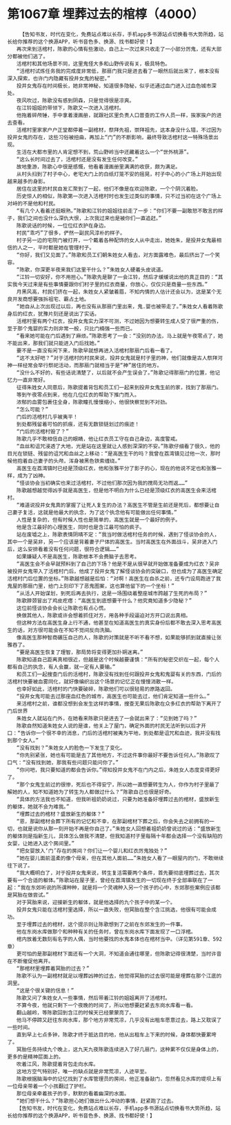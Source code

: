 # 第1067章 埋葬过去的棺椁（4000）
        【告知书友，时代在变化，免费站点难以长存，手机app多书源站点切换看书大势所趋，站长给你推荐的这个换源APP，听书音色多、换源、找书都好使！】
       再次来到活棺村，陈歌的心情有些激动，自己上一次过来只收走了一小部分厉鬼，还有大部分都被他们逃了。
       活棺村和其他场景不同，这里鬼怪大多和山野传说有关，极具特色。
       “活棺村试炼任务我的完成度非常低，那扇门我只是进去看了一眼然后就出来了，根本没有深入探索，也许门内隐藏有投井女鬼的秘密。”
       投井女鬼存在时间极长，她非常神秘，知道很多隐秘，似乎还通过血门进入过血色城市深处。
       夜风吹过，陈歌没有感到阴森，只是觉得很是凉爽。
       在江铃姐姐的带领下，陈歌又一次进入活棺村。
       他拖着碎颅锤，手中拿着漫画册，就跟社区里负责人口普查的工作人员一样，挨家挨户的进去查看。
       活棺村里家家户户正堂都停着一副棺材，祭拜先祖，崇拜祖先，这本身没什么错，不过因为投井女鬼的存在，这些习俗被扭曲，再加上“门”的不断影响，最终导致活棺村这一特殊场景出现。
       生活在大都市里的人肯定想不到，荒山野岭当中还藏着这么一个“世外桃源”。
       “这么长时间过去了，活棺村还是没有发生任何改变。”
       故地重游，陈歌心中很是感慨，他看着漫画册里满满的收获，颇为满足。
       从村头扫到了村子中心，老宅大门上的白纸灯笼不安的摇晃，村子中心的小广场上开始出现越来越多的身影。
       居住在这里的村民自发汇聚到了一起，他们不像是在欢迎陈歌，一个个阴沉着脸。
       历史惊人的相似，陈歌第一次进入活棺村时也发生过类似的事情，只不过当初在这个广场上对峙的不是他和村民。
       “有几个人看着还挺眼熟。”陈歌和江铃的姐姐往前走了一步：“你们不要一副敢怒不敢言的样子，我们之间也没什么深仇大恨，上次我过来也是被你们一直追赶。”
       陈歌说话的时候，一位位红衣护在身边。
       村民“乖巧”了很多，俨然一副民风淳朴的样子。
       村子另一边的宅院门被打开，一个戴着各种配饰的女人从中走出，她姓朱，是投井女鬼最相信的人之一，平时都是她在管理村子。
       “你好，我们又见面了。”陈歌和员工们朝朱姓女人看去，对方面露难色，最后挤出了一个笑容。
       “陈歌，你深更半夜来我们这里干什么？”朱姓女人硬着头皮说道。
       “江铃一切安好，你不用担心。”陈歌先是聊了一会江铃，然后才缓缓说出他的真正目的：“其实我今天过来是有些事情要跟你们村子里的红衣商量，你放心，仅仅只是商量一些东西。”
       月黑风高，村民们挤在一起，朱姓女人紧皱着眉，不知内情的人估计还会以为，这是某个无良开发商想要强拆祖宅、霸占土地。
       “她自从上次出现过以后，再也没有从那扇门里出来，鬼.婴也被带走了。”朱姓女人看着陈歌身后的红衣，犹豫片刻还是说出了实话。
       活棺村里有两个红衣，投井女鬼实力深不可测，不过她因为想要转生成人受了很严重的伤，至于那个鬼婴的实力则非常一般，只比门楠强一些而已。
       “看来她可能在门后遇到了麻烦。”陈歌思考了一会：“没别的办法，马上就是午夜零点了，她不能出来，那我们就只能进入门后找她。”
       要不是一直没有闲下来，陈歌早就想再进入活棺村那扇门后看一看了。
       “这不太好吧？”对于活棺村的村民来说，投井女鬼就是村子里的神，他们就像是古人祭拜河神一样经常会举行祭祀活动，而那扇门就相当于是“神”居住的地方。
       “没什么不好的，有些话说清楚了，以后就不会产生误会了。”陈歌记得那扇门的位置，他记忆力一直非常好。
       征得朱姓女人同意后，陈歌提着背包和员工们一起来到投井女鬼生前的家，找到了那扇门。
       等到午夜零点到来，他在几位红衣的帮助下推门而入。
       浓郁的血雾包裹住全身，陈歌瞳孔慢慢缩小，他很快察觉到不对劲。
       “怎么可能？”
       门后的活棺村几乎被夷平！
       到处都残留着可怕的抓痕，还有无数锁链划过的痕迹！
       “门后的活棺村毁了？”
       陈歌几乎不敢相信自己的眼睛，他让红衣员工守在自己身边，高度警戒。
       “血丝和诅咒浸透了大地，光是站在这里就让人感到深深的不安。”陈歌仔细看了很久，他的目光在锁链、残留的诅咒和血丝之上移动：“是高医生干的吗？我曾在荔湾镇见过他一次，那时候他抱着自己妻子的头颅，浑身被黑色铁索缠绕。”
       高医生在荔湾镇时已经是顶级红衣，他和张雅平分了影子的心，现在的他说不定也和张雅一样，成为了凶神。
       “怪谈协会当初确实也来过活棺村，不过他们那次因为我的搅局无功而返……”
       陈歌越想越觉得凶手就是高医生，但是他不明白为什么已经是顶级红衣的高医生会来活棺村。
       “难道说投井女鬼真的掌握了让死人复生的办法？高医生不管是生前还是死后，都想要让自己妻子复活，这就是他最大的执念，为了这个执念他有可能做出任何事情。”
       人性是复杂的，但有时候人性也是简单的，高医生就是一个最好的例子。
       他是含江最好的心理医生，同时也是含江最可怕的疯子。
       站在废墟之上，陈歌表情阴晴不定：“我当时做活棺村任务的时候，遇到了怪谈协会的人，其中一个是吴非，另一个应该是背着妻子尸体的高医生。当时高医生在外面战斗，吴非进入门后，这么安排看着没有任何问题，很符合逻辑……”
       如果嫌疑人不是高医生，陈歌根本不会费脑子去思考。
       “高医生会不会早就预料到了自己的下场？他是不是从很早就开始做准备要成为红衣？吴非被投井女鬼带入了活棺村门后，他成了投井女鬼了解怪谈协会的突破口，但也成为了高医生确定活棺村门后位置的坐标。”陈歌越想越是后怕：“对啊！高医生在自杀之前，还专门设局跑进了我鬼屋的那扇门里，给门上刻印下了恶鬼图案，这也算他留下的一个坐标！”
       “从活人开始谋划，到死后再去执行，这是一场围绕着整座城市跨越了生死的布局？”
       陈歌脖颈冒出了鸡皮疙瘩：“高医生到底想要干什么？他究竟知道多少隐秘？”
       这位前怪谈协会会长让陈歌也有点心慌。
       换做其他人，陈歌或许会想着抓住对方，用各种手段逼迫对方开口说出真相。
       但这种方法在高医生身上行不通，他甚至在知道高医生的真实身份后都不敢去深入思考高医生的话，对方很可能会在不知不觉间反向洗脑。
       像高医生那种智商碾压自己的人，陈歌的对策就是不听不看不想，如果能够抓到就直接让张雅吞了。
       “要是高医生恢复了理智，那局势将变得更加扑朔迷离。”
       陈歌知道自己距离真相很近，但越是这个时候越要谨慎：“所有的秘密交织在一起，每个人都有自己的执念，有人会赢，就一定有人要输。”
       和员工们一起搜查门后的活棺村，陈歌没有找到任何跟投井女鬼和鬼婴有关的东西，门后的活棺村快要被血雾同化，就好像编织出这个场景的记忆正在慢慢消散一样。
       也幸好如此，活棺村的门快要破碎，陈歌他们可以很轻易的原路返回。
       “投井女鬼可能去过那座血红色的城市，高医生也可能去过，他们肯定知道一些什么。”
       来活棺村之前，谁都没想到会发生这样的事情，搜查无果后陈歌在众多红衣的帮助下离开了门后世界
       朱姓女人就站在门外，在她看来陈歌只是进去了一会就出来了：“见到她了吗？”
       陈歌自然知道朱姓女人说的是谁，他关上了屋门，确定外面的村民无法听到以后才开口：“告诉你一个很不幸的消息，门后的活棺村被夷为平地，到处都是诅咒和血迹，我并没有找到那个女人。”
       “没有找到？”朱姓女人的脸色一下发生了变化。
       “你先别紧张，她也有可能是去了其他地方，不过这件事你最好不要告诉任何人。”陈歌叹了口气：“没有找到她，那我有些问题只能问你了。”
       “你问吧，我只要知道的都会告诉你。”得知投井女鬼不在门内之后，朱姓女人态度变得更好了。
       “那个女鬼生前过的很惨，死后也不得安宁，所以她一直想要转生为人，你作为村子里最了解她的人，知不知道她为了转生为人都做过什么？”陈歌自己也很是好奇。
       “具体的方法我也不知道，但我听祖奶奶说过，只要为她准备好埋葬过去的棺材，盛放新生的躯体，她就不会为难我。”
       “埋葬过去的棺材？盛放新生的躯体？”
       “恩，那副棺材会葬下所有的记忆和不幸，在那副棺材下葬之后，你会失去之前拥有的一切，也就是说你从那一刻开始不再是你自己了。”朱姓女人回想着祖奶奶曾说过的话：“盛放新生的躯体则是指新生儿，具体怎么做我不清楚，但我知道村子里每隔十年都会选择一个没有缺陷的女婴，让她进入这个房间里。”
       “把女婴放入‘门’存在的房间？你们让一个婴儿和红衣厉鬼独处？”
       “她在婴儿面前温柔的像个母亲，但在其他人面前……”朱姓女人看了一眼屋内的门，不敢继续往下说了。
       “我大概明白了，对于投井女鬼来说，转生复活需要两个条件，首先要彻底埋葬过去，其次要有一个合适的躯体。”陈歌站在屋子里，曾经在荔湾镇发生的一切现在终于全部串联在了一起：“我在东郊听说的所谓种种，就是将一个灵魂种入另一个孩子的心中，东郊那些案例应该都是冥胎在做尝试。”
       对于冥胎来说，迎接新生的躯体，就是他选择的九个孩子中的某一个。
       投井女鬼只能在活棺村里选择，所以一直失败，但冥胎在整个含江挑选，他很有可能会成功。
       至于埋葬过去的棺材，这个提示则让陈歌想到了之前在东郊发生的一件事。
       他在东岗水库做那个和种种有关的任务时，曾在东岗水库下面发现了一口浮棺。
       棺内放着无数刻有名字的人偶，当时他要找的水鬼本体也在棺材当中。（详见第591章、592章）
       更可怕的是那副棺材下面还有一个大洞，不知道会通往哪里，但陈歌记得很清楚，当时许音在不断催促他离开。
       “那棺材里埋葬着冥胎的过去？”
       陈歌不认为一副棺材就足以埋葬凶神的过去，他觉得冥胎的过去很可能是埋葬在那个江底的洞里。
       “这是个很关键的信息！”
       陈歌又问了朱姓女人一些事情，然后带着江铃的姐姐离开了活棺村。
       不算今夜，他就只剩下一个夜晚的时间了，所以他想要赶紧去东岗水库看一看。
       翻山越岭，等陈歌回到含江的时候天已经蒙蒙亮了。
       他马不停蹄又赶往东岗水库，那个地方非常荒凉，几乎没有出租车愿意过去，路上又耽误了一些时间。
       直到早上七点多钟，陈歌才终于抵达目的地，他从出租车上下来的时候，身体都快要累垮了。
       冥胎任务持续九个晚上，这九天九夜陈歌连续进入了好几扇门，这种累不仅仅是身体上的，更多的是精神层面上的。
       吹着江风，陈歌提着背包走向水库。
       这地方空气特别好，唯一的缺点就是非常荒凉，人迹罕至。
       陈歌根据脑海中的记忆找到了水库管理员的房间，他正准备敲门，忽然看见水库的堤坝上有一位母亲带着一个小孩翻过了护栏。
       那位母亲牵着孩子的手，默默的看着幽深的水面。
       “她们想干什么？”陈歌担心她们做出什么冲动的事情，赶紧跑了过去。
       【告知书友，时代在变化，免费站点难以长存，手机app多书源站点切换看书大势所趋，站长给你推荐的这个换源APP，听书音色多、换源、找书都好使！】